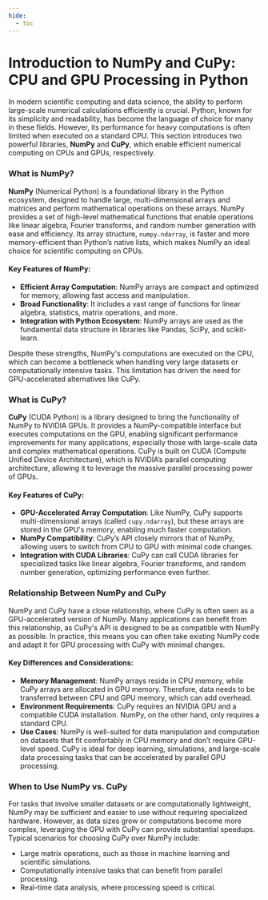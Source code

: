 ```yaml
---
hide:
  - toc
---
```


# Introduction to NumPy and CuPy: CPU and GPU Processing in Python

In modern scientific computing and data science, the ability to perform large-scale numerical calculations efficiently is crucial. Python, known for its simplicity and readability, has become the language of choice for many in these fields. However, its performance for heavy computations is often limited when executed on a standard CPU. This section introduces two powerful libraries, **NumPy** and **CuPy**, which enable efficient numerical computing on CPUs and GPUs, respectively.

### What is NumPy?

**NumPy** (Numerical Python) is a foundational library in the Python ecosystem, designed to handle large, multi-dimensional arrays and matrices and perform mathematical operations on these arrays. NumPy provides a set of high-level mathematical functions that enable operations like linear algebra, Fourier transforms, and random number generation with ease and efficiency. Its array structure, `numpy.ndarray`, is faster and more memory-efficient than Python’s native lists, which makes NumPy an ideal choice for scientific computing on CPUs.

#### Key Features of NumPy:
- **Efficient Array Computation**: NumPy arrays are compact and optimized for memory, allowing fast access and manipulation.
- **Broad Functionality**: It includes a vast range of functions for linear algebra, statistics, matrix operations, and more.
- **Integration with Python Ecosystem**: NumPy arrays are used as the fundamental data structure in libraries like Pandas, SciPy, and scikit-learn.

Despite these strengths, NumPy's computations are executed on the CPU, which can become a bottleneck when handling very large datasets or computationally intensive tasks. This limitation has driven the need for GPU-accelerated alternatives like CuPy.

### What is CuPy?

**CuPy** (CUDA Python) is a library designed to bring the functionality of NumPy to NVIDIA GPUs. It provides a NumPy-compatible interface but executes computations on the GPU, enabling significant performance improvements for many applications, especially those with large-scale data and complex mathematical operations. CuPy is built on CUDA (Compute Unified Device Architecture), which is NVIDIA’s parallel computing architecture, allowing it to leverage the massive parallel processing power of GPUs.

#### Key Features of CuPy:
- **GPU-Accelerated Array Computation**: Like NumPy, CuPy supports multi-dimensional arrays (called `cupy.ndarray`), but these arrays are stored in the GPU's memory, enabling much faster computation.
- **NumPy Compatibility**: CuPy’s API closely mirrors that of NumPy, allowing users to switch from CPU to GPU with minimal code changes.
- **Integration with CUDA Libraries**: CuPy can call CUDA libraries for specialized tasks like linear algebra, Fourier transforms, and random number generation, optimizing performance even further.

### Relationship Between NumPy and CuPy

NumPy and CuPy have a close relationship, where CuPy is often seen as a GPU-accelerated version of NumPy. Many applications can benefit from this relationship, as CuPy's API is designed to be as compatible with NumPy as possible. In practice, this means you can often take existing NumPy code and adapt it for GPU processing with CuPy with minimal changes.

#### Key Differences and Considerations:
- **Memory Management**: NumPy arrays reside in CPU memory, while CuPy arrays are allocated in GPU memory. Therefore, data needs to be transferred between CPU and GPU memory, which can add overhead.
- **Environment Requirements**: CuPy requires an NVIDIA GPU and a compatible CUDA installation. NumPy, on the other hand, only requires a standard CPU.
- **Use Cases**: NumPy is well-suited for data manipulation and computation on datasets that fit comfortably in CPU memory and don’t require GPU-level speed. CuPy is ideal for deep learning, simulations, and large-scale data processing tasks that can be accelerated by parallel GPU processing.

### When to Use NumPy vs. CuPy

For tasks that involve smaller datasets or are computationally lightweight, NumPy may be sufficient and easier to use without requiring specialized hardware. However, as data sizes grow or computations become more complex, leveraging the GPU with CuPy can provide substantial speedups. Typical scenarios for choosing CuPy over NumPy include:
- Large matrix operations, such as those in machine learning and scientific simulations.
- Computationally intensive tasks that can benefit from parallel processing.
- Real-time data analysis, where processing speed is critical.

